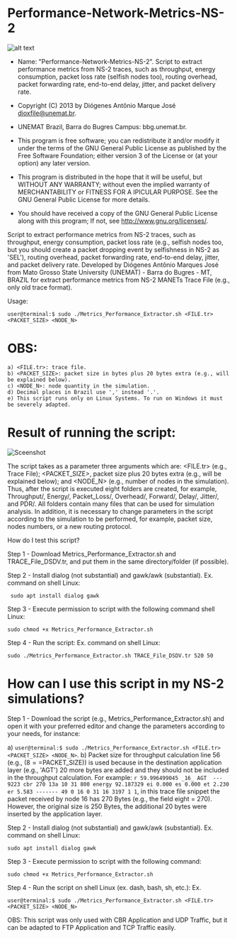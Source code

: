 # Performance-Network-Metrics-NS-2
 ![alt text](https://github.com/dioxfile/Performance-Network-Metrics-NS-2/metric.png)
  * Name: "Performance-Network-Metrics-NS-2". Script to extract performance metrics from NS-2 traces, such as throughput, energy consumption, packet loss rate (selfish nodes too), routing overhead, packet forwarding rate, end-to-end delay, jitter, and packet delivery rate.                                           
  
  *   Copyright (C) 2013 by Diógenes Antônio Marque José dioxfile@unemat.br.                                            
  *   UNEMAT Brazil, Barra do Bugres Campus: bbg.unemat.br.                 
  *   This program is free software; you can redistribute it and/or modify it under the terms of the GNU General Public License as published by the Free Software Foundation; either version 3 of the License or (at your option) any later version.                               
 
  *   This program is distributed in the hope that it will be useful,  but WITHOUT ANY WARRANTY; without even the implied warranty of MERCHANTABILITY or FITNESS FOR A IPICULAR PURPOSE.  See the GNU General Public License for more details.                          
  
  *   You should have received a copy of the GNU General Public License along with this program; If not, see <http://www.gnu.org/licenses/>.

  Script to extract performance metrics from NS-2 traces, such as throughput, energy consumption, packet loss rate (e.g., selfish nodes too, but you should create a packet dropping event by selfishness in NS-2 as 'SEL'), routing overhead, packet forwarding rate, end-to-end delay, jitter, and packet delivery rate.
  Developed by Diógenes Antônio Marques José from Mato Grosso State University (UNEMAT) - Barra do Bugres - MT, BRAZIL for extract performance metrics from NS-2 MANETs Trace File (e.g., only old trace format).

Usage: 

```user@terminal:$ sudo ./Metrics_Performance_Extractor.sh <FILE.tr> <PACKET_SIZE> <NODE_N>```
# OBS: 
    a) <FILE.tr>: trace file.
    b) <PACKET_SIZE>: packet size in bytes plus 20 bytes extra (e.g., will be explained below).
    c) <NODE_N>: node quantity in the simulation.
    d) Decimal places in Brazil use ',' instead '.'. 
    e) This script runs only on Linux Systems. To run on Windows it must be severely adapted.
# Result of running the script:
![Sceenshot](MPE.png)
  
  The script takes as a parameter three arguments which are: <FILE.tr> (e.g., Trace File); <PACKET_SIZE>, packet size plus 20 bytes extra (e.g., will be explained below); and <NODE_N> (e.g., number of nodes in the simulation). Thus, after the script is executed eight folders are created, for example, Throughput/, Energy/, Packet_Loss/, Overhead/, Forward/, Delay/, Jitter/, and PDR/. All folders contain many files that can be used for simulation analysis. In addition, it is necessary to change parameters in the script according to the simulation to be performed, for example, packet size, nodes numbers, or a new routing protocol.
  
 How do I test this script?
 
 Step 1 - Download Metrics_Performance_Extractor.sh and TRACE_File_DSDV.tr, and put them in the same directory/folder (if possible).
 
 Step 2 - Install dialog (not substantial) and gawk/awk (substantial). Ex. command on shell Linux:
 
 ``` sudo apt install dialog gawk```
 
 Step 3 - Execute permission to script with the following command shell Linux: 
 
  ```sudo chmod +x Metrics_Performance_Extractor.sh```
 
 Step 4 - Run the script: Ex. command on shell Linux:
 
 ```sudo ./Metrics_Performance_Extractor.sh TRACE_File_DSDV.tr 520 50```
 
 
# How can I use this script in my NS-2 simulations?

Step 1 - Download the script (e.g., Metrics_Performance_Extractor.sh) and open it with your preferred editor and change the parameters according to your needs, for instance: 
 
 a) ```user@terminal:$ sudo ./Metrics_Performance_Extractor.sh <FILE.tr> <PACKET_SIZE> <NODE_N>```.
 b) Packet size for throughput calculation line 56 (e.g., ($8==$PACKET_SIZE)) is used because in the destination application layer (e.g., 'AGT') 20 more bytes are added and they should not be included in the throughput calculation. For example: ```r 59.996499045 _16_ AGT  --- 9223 cbr 270 13a 10 31 800 energy 92.187329 ei 0.000 es 0.000 et 2.230 er 5.583 ------- 49 0 16 0 31 16 3197 1 1```, in this trace file snippet the packet received by node 16 has 270 Bytes (e.g., the field eight = 270). However, the original size is 250 Bytes, the additional 20 bytes were inserted by the application layer. 

Step 2 - Install dialog (not substantial) and gawk/awk (substantial). Ex. command on shell Linux:

```sudo apt install dialog gawk```
 
Step 3 - Execute permission to script with the following command: 

```sudo chmod +x Metrics_Performance_Extractor.sh```
 
Step 4 - Run the script on shell Linux (ex. dash, bash, sh, etc.): Ex. 

```user@terminal:$ sudo ./Metrics_Performance_Extractor.sh <FILE.tr> <PACKET_SIZE> <NODE_N>```
 

OBS: This script was only used with CBR Application and UDP Traffic, but it can be adapted to FTP Application and TCP Traffic easily.
  

